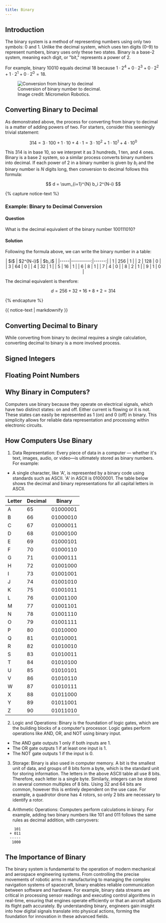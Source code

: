 ```yaml
---
title: Binary
---
```


## Introduction
The binary system is a method of representing numbers using only two symbols: 0 and 1.
Unlike the decimal system, which uses ten digits (0–9) to represent numbers, binary uses only these two states.
Binary is a base-2 system, meaning each digit, or "bit," represents a power of 2.

For example, binary 10010 equals decimal 18 because $1 \cdot 2^4 + 0 \cdot 2^3 + 0 \cdot 2^2 + 1 \cdot 2^1 + 0 \cdot 2^0 = 18$.

<figure style="width: 300px" class="align-center">
  <img src="{{ site.url }}{{ site.baseurl }}/assets/images/binary_number.png" 
    alt="Conversion from binary to decimal">
  <figcaption>Conversion of binary number to decimal. Image credit: Micromelon Robotics.</figcaption>
</figure> 

## Converting Binary to Decimal
As demonstrated above, the process for converting from binary to decimal is a matter of adding powers of two.
For starters, consider this seemingly trivial statement:

$$ 314 = 3 \cdot 100 + 1 \cdot 10 + 4 \cdot 1 = 3 \cdot 10^2 + 1 \cdot 10^1 + 4 \cdot 10^0 $$

This 314 is in base 10, so we interpret it as 3 hundreds, 1 ten, and 4 ones.
Binary is a base 2 system, so a similar process converts binary numbers into decimal.
If each power of 2 in a binary number is given by $b_i$ and the binary number is $N$ digits long,
then conversion to decimal follows this formula:

$$ d = \sum_{i=1}^{N} b_i 2^{N-i} $$ 

{% capture notice-text %}
### Example: Binary to Decimal Conversion
#### Question
What is the decimal equivalent of the binary number 100111010?

#### Solution
Following the formula above, we can write the binary number in a table:

<p style="text-align:center">
| $i$ | $2^{N-i}$ | $b_i$ |
|-----|----------:|------:|
|   1 |       256 |     1 |
|   2 |       128 |     0 |
|   3 |        64 |     0 |
|   4 |        32 |     1 |
|   5 |        16 |     1 |
|   6 |         8 |     1 | 
|   7 |         4 |     0 |
|   8 |         2 |     1 |
|   9 |         1 |     0 |
</p>

The decimal equivalent is therefore:

$$ d = 256 + 32 + 16 + 8 + 2 = 314 $$

{% endcapture %}

<div class="notice--info">{{ notice-text | markdownify }}</div>

## Converting Decimal to Binary
While converting from binary to decimal requires a single calculation, converting decimal to binary is a more involved process.


## Signed Integers

## Floating Point Numbers

## Why Binary in Computers?
Computers use binary because they operate on electrical signals, which have two distinct states: on and off.
Either current is flowing or it is not.
These states can easily be represented as 1 (on) and 0 (off) in binary.
This simplicity allows for reliable data representation and processing within electronic circuits.

## How Computers Use Binary
1. Data Representation: Every piece of data in a computer — whether it's text, images, audio, or video—is ultimately stored as binary numbers. For example:

 * A single character, like 'A', is represented by a binary code using standards such as ASCII. 'A' in ASCII is 01000001. The table below shows the decimal and binary representations for all capital letters in ASCII.

| Letter | Decimal | Binary     |
|--------|---------|------------|
| A      | 65      | 01000001   |
| B      | 66      | 01000010   |
| C      | 67      | 01000011   |
| D      | 68      | 01000100   |
| E      | 69      | 01000101   |
| F      | 70      | 01000110   |
| G      | 71      | 01000111   |
| H      | 72      | 01001000   |
| I      | 73      | 01001001   |
| J      | 74      | 01001010   |
| K      | 75      | 01001011   |
| L      | 76      | 01001100   |
| M      | 77      | 01001101   |
| N      | 78      | 01001110   |
| O      | 79      | 01001111   |
| P      | 80      | 01010000   |
| Q      | 81      | 01010001   |
| R      | 82      | 01010010   |
| S      | 83      | 01010011   |
| T      | 84      | 01010100   |
| U      | 85      | 01010101   |
| V      | 86      | 01010110   |
| W      | 87      | 01010111   |
| X      | 88      | 01011000   |
| Y      | 89      | 01011001   |
| Z      | 90      | 01011010   |

2. Logic and Operations: Binary is the foundation of logic gates, which are the building blocks of a computer's processor. Logic gates perform operations like AND, OR, and NOT using binary input.

 * The AND gate outputs 1 only if both inputs are 1.
 * The OR gate outputs 1 if at least one input is 1.
 * The NOT gate outputs 1 if the input is 0.

3. Storage: Binary is also used in computer memory. A bit is the smallest unit of data, and groups of 8 bits form a byte, which is the standard unit for storing information. The letters in the above ASCII table all use 8 bits. Therefore, each letter is a single byte. Similarly, integers can be stored in several common multiples of 8 bits. Using 32 and 64 bits are common, however this is entirely dependent on the use case. For example, a quadrotor drone has 4 rotors, so only 2 bits are necessary to identify a rotor.

4. Arithmetic Operations: Computers perform calculations in binary. For example, adding two binary numbers like 101 and 011 follows the same rules as decimal addition, with carryovers:

```text
    101
  + 011
  -----
   1000
```

## The Importance of Binary
The binary system is fundamental to the operation of modern mechanical and aerospace engineering systems.
From controlling the precise movements of robotic arms in manufacturing to managing the complex navigation systems of spacecraft, binary enables reliable communication between software and hardware.
For example, binary data streams are critical in processing sensor readings and executing control algorithms in real-time, ensuring that engines operate efficiently or that an aircraft adjusts its flight path accurately.
By understanding binary, engineers gain insight into how digital signals translate into physical actions, forming the foundation for innovation in these advanced fields.
